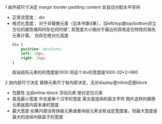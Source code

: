 1 由外部尺寸决定
margin border padding content 会自动分配水平空间

* 正常流宽度： div
* 格式化宽度： 
  对于非替换元素（见本书第4章），当left/top或top/bottom对立方位的属性值同时存在的时候”,
  其宽度大小相对于最近的具有定位特性的祖先元素计算。 也存在绝对化高度
  ``` css
  div {
      position: absolute;
      left: 20px;
      right: 20px;
  }
  ```
  假设祖先元素的的宽度是1000 则这个div的宽度是1000-20*2=960

2 由内部尺寸决定
替换元素尺寸有内部决定，无论display是inline还是block

* 包裹性 比如inline-block 浮动元素 绝对定位元素
* 首选最小宽度
  中文是单个汉字的宽度
  英文是连续的英文字符
  图片这样的替换元素就是内容本身的宽度
* 最大宽度
  如果内部没有快级元素或者块级元素没有设定宽度值，则最大宽度是最大的连续内联盒子的宽度

